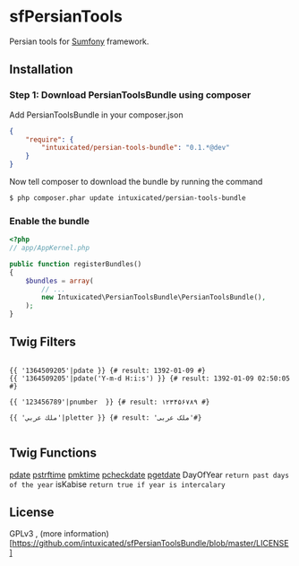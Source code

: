 sfPersianTools
=============

Persian tools for [Sumfony](http://symfony.com/ "Symfony") framework.

Installation
-------------

### Step 1: Download PersianToolsBundle using composer ###

Add PersianToolsBundle in your composer.json

```json
{
    "require": {
        "intuxicated/persian-tools-bundle": "0.1.*@dev"
    }
}
```

Now tell composer to download the bundle by running the command

```bash
$ php composer.phar update intuxicated/persian-tools-bundle
```

### Enable the bundle ###

```php
<?php
// app/AppKernel.php

public function registerBundles()
{
    $bundles = array(
        // ...
        new Intuxicated\PersianToolsBundle\PersianToolsBundle(),
    );
}
```

Twig Filters
-------------

```jinja

{{ '1364509205'|pdate }} {# result: 1392-01-09 #}
{{ '1364509205'|pdate('Y-m-d H:i:s') }} {# result: 1392-01-09 02:50:05 #}

{{ '123456789'|pnumber  }} {# result: ۱۲۳۴۵۶۷۸۹ #}

{{ 'ملك عربي'|pletter }} {# result: 'ملک عربی'#}


```

Twig Functions
-------------

[pdate](http://www.php.net/manual/en/function.date.php)
[pstrftime](http://www.php.net/manual/en/function.strftime.php)
[pmktime](http://www.php.net/manual/en/function.mktime.php)
[pcheckdate](http://www.php.net/manual/en/function.checkdate.php)
[pgetdate](http://www.php.net/manual/en/function.getdate.php)
DayOfYear `return past days of the year`
isKabise `return true if year is intercalary`

License
-------------
GPLv3 , (more information)[https://github.com/intuxicated/sfPersianToolsBundle/blob/master/LICENSE]